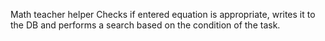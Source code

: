 Math teacher helper
Checks if entered equation is appropriate, writes it to the DB and performs a search based on the condition of the task.

